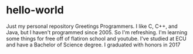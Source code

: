 # hello-world
Just my personal repository
Greetings Programmers.  I like C, C++, and Java, but I haven't programmed since 2005.  So I'm refreshing.  I'm learning some things for free off of flatiron school and youtube.  I've studied at ECU and have a Bachelor of Science degree.  I graduated with honors in 2017
